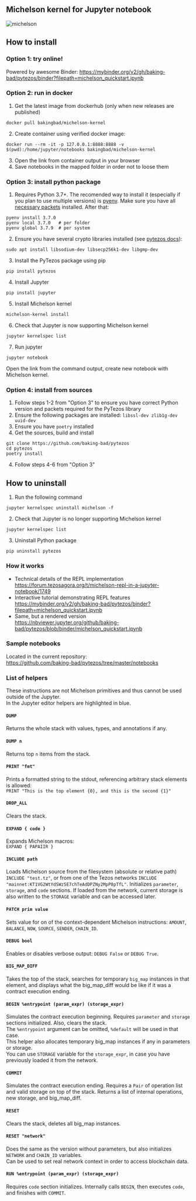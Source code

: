 ## Michelson kernel for Jupyter notebook

![michelson](https://cdn-images-1.medium.com/max/800/1*r_kVx8Rsqa0TLcIaK_WUQw.gif)

## How to install

### Option 1: try online!
Powered by awesome Binder: https://mybinder.org/v2/gh/baking-bad/pytezos/binder?filepath=michelson_quickstart.ipynb

### Option 2: run in docker
1. Get the latest image from dockerhub (only when new releases are published)
```
docker pull bakingbad/michelson-kernel
```
2. Create container using verified docker image:
```
docker run --rm -it -p 127.0.0.1:8888:8888 -v $(pwd):/home/jupyter/notebooks bakingbad/michelson-kernel
```
3. Open the link from container output in your browser
4. Save notebooks in the mapped folder in order not to loose them

### Option 3: install python package
1. Requires Python 3.7+. The recomended way to install it (especially if you plan to use multiple versions) is [pyenv](https://github.com/pyenv/pyenv-installer). Make sure you have all [necessary packets](https://github.com/pyenv/pyenv/wiki/Common-build-problems) installed. After that:
```
pyenv install 3.7.0
pyenv local 3.7.0   # per folder
pyenv global 3.7.9  # per system
```

2. Ensure you have several crypto libraries installed (see [pytezos docs](https://baking-bad.github.io/pytezos/#requirements)):
```
sudo apt install libsodium-dev libsecp256k1-dev libgmp-dev
```
3. Install the PyTezos package using pip
```
pip install pytezos
```
4. Install Jupyter
```
pip install jupyter
```
5. Install Michelson kernel
```
michelson-kernel install
```
6. Check that Jupyter is now supporting Michelson kernel
```
jupyter kernelspec list
```
7. Run jupyter
```
jupyter notebook
```
Open the link from the command output, create new notebook with Michelson kernel.

### Option 4: install from sources
1. Follow steps 1-2 from "Option 3" to ensure you have correct Python version and packets required for the PyTezos library
2. Ensure the following packages are installed: `libssl-dev zlib1g-dev uuid-dev`
3. Ensure you have `poetry` installed
4. Get the sources, build and install
```
git clone https://github.com/baking-bad/pytezos
cd pytezos
poetry install
```
4. Follow steps 4-6 from "Option 3"

## How to uninstall
1. Run the following command
```
jupyter kernelspec uninstall michelson -f
```
2. Check that Jupyter is no longer supporting Michelson kernel
```
jupyter kernelspec list
```
3. Uninstall Python package
```
pip uninstall pytezos
```

### How it works
* Technical details of the REPL implementation  
https://forum.tezosagora.org/t/michelson-repl-in-a-jupyter-notebook/1749
* Interactive tutorial demonstrating REPL features  
https://mybinder.org/v2/gh/baking-bad/pytezos/binder?filepath=michelson_quickstart.ipynb
* Same, but a rendered version  
https://nbviewer.jupyter.org/github/baking-bad/pytezos/blob/binder/michelson_quickstart.ipynb

### Sample notebooks
Located in the current repository:  
https://github.com/baking-bad/pytezos/tree/master/notebooks

### List of helpers
These instructions are not Michelson primitives and thus cannot be used outside of the Jupyter.  
In the Jupyter editor helpers are highlighted in blue.

#### `DUMP`
Returns the whole stack with values, types, and annotations if any.

#### `DUMP n`
Returns top `n` items from the stack.

#### `PRINT "fmt"`
Prints a formatted string to the stdout, referencing arbitrary stack elements is allowed:  
`PRINT "This is the top element {0}, and this is the second {1}"`

#### `DROP_ALL`
Clears the stack.

#### `EXPAND { code }`
Expands Michelson macros:  
`EXPAND { PAPAIIR }`

#### `INCLUDE path`
Loads Michelson source from the filesystem (absolute or relative path) `INCLUDE "test.tz"`, or from one of the Tezos networks `INCLUDE "mainnet:KT1VG2WtYdSWz5E7chTeAdDPZNy2MpP8pTfL"`. Initializes `parameter`, `storage`, and `code` sections. If loaded from the network, current storage is also written to the `STORAGE` variable and can be accessed later. 

#### `PATCH prim value`
Sets value for on of the context-dependent Michelson instructions: `AMOUNT`, `BALANCE`, `NOW`, `SOURCE`, `SENDER`, `CHAIN_ID`.

#### `DEBUG bool`
Enables or disables verbose output: `DEBUG False` or `DEBUG True`.

#### `BIG_MAP_DIFF`
Takes the top of the stack, searches for temporary `big_map` instances in that element, and displays what the big_map_diff would be like if it was a contract execution ending.

#### `BEGIN %entrypoint (param_expr) (storage_expr)`
Simulates the contract execution beginning. Requires `parameter` and `storage` sections initialized. Also, clears the stack.  
The `%entrypoint` argument can be omitted, `%default` will be used in that case.  
This helper also allocates temporary big_map instances if any in parameters or storage.  
You can use `STORAGE` variable for the `storage_expr`, in case you have previously loaded it from the network.

#### `COMMIT`
Simulates the contract execution ending. Requires a `Pair` of operation list and valid storage on top of the stack. Returns a list of internal operations, new storage, and big_map_diff.

#### `RESET`
Clears the stack, deletes all big_map instances.

#### `RESET "network"`
Does the same as the version without parameters, but also initializes `NETWORK` and `CHAIN_ID` variables.  
Can be used to set real network context in order to access blockchain data.

#### `RUN %entrypoint (param_expr) (storage_expr)`
Requires `code` section initializes. Internally calls `BEGIN`, then executes `code`, and finishes with `COMMIT`.
